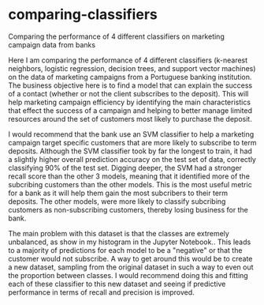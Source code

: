 # comparing-classifiers
Comparing the performance of 4 different classifiers on marketing campaign data from banks

Here I am comparing the performance of 4 different classifiers (k-nearest neighbors, logistic regression, decision trees, and support vector machines) on the data of marketing campaigns from a Portuguese banking institution. The business objective here is to find a model that can explain the success of a contact (whether or not the client subscribes to the deposit). This will help marketing campaign efficiency by identifying the main characteristics that effect the success of a campaign and helping to better manage limited resources around the set of customers most likely to purchase the deposit.

I would recommend that the bank use an SVM classifier to help a marketing campaign target specific customers that are more likely to subscribe to term deposits. Although the SVM classifier took by far the longest to train, it had a slightly higher overall prediction accuracy on the test set of data, correctly classifying 90% of the test set. Digging deeper, the SVM had a stronger recall score than the other 3 models, meaning that it identified more of the subcribing customers than the other models. This is the most useful metric for a bank as it will help them gain the most subcribers to their term deposits. The other models, were more likely to classify subcribing customers as non-subscribing customers, thereby losing business for the bank.

The main problem with this dataset is that the classes are extremely unbalanced, as show in my histogram in the Jupyter Notebook.. This leads to a majority of predictions for each model to be a "negative" or that the customer would not subscribe. A way to get around this would be to create a new dataset, sampling from the original dataset in such a way to even out the proportion between classes. I would recommend doing this and fitting each of these classifier to this new dataset and seeing if predictive performance in terms of recall and precision is improved.
